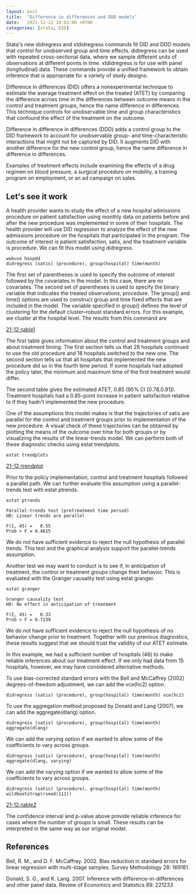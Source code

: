 ```yaml
---
layout: post
title:  "Difference in differences and DDD models"
date:   2021-12-12 10:03:00 +0700
categories: [stata, DID]
---
```


Stata's new didregress and xtdidregress commands fit DID and DDD models that control for unobserved group and time effects. didregress can be used with repeated cross-sectional data, where we sample different units of observations at different points in time. xtdidregress is for use with panel (longitudinal) data. These commands provide a unified framework to obtain inference that is appropriate for a variety of study designs.

Difference in differences (DID) offers a nonexperimental technique to estimate the average treatment effect on the treated (ATET) by comparing the difference across time in the differences between outcome means in the control and treatment groups, hence the name difference in differences. This technique controls for unobservable time and group characteristics that confound the effect of the treatment on the outcome.

Difference in difference in differences (DDD) adds a control group to the DID framework to account for unobservable group- and time-characteristic interactions that might not be captured by DID. It augments DID with another difference for the new control group, hence the name difference in difference in differences.

Examples of treatment effects include examining the effects of a drug regimen on blood pressure, a surgical procedure on mobility, a training program on employment, or an ad campaign on sales.


## Let's see it work

A health provider wants to study the effect of a new hospital admissions procedure on patient satisfaction using monthly data on patients before and after the new procedure was implemented in some of their hospitals. The health provider will use DID regression to analyze the effect of the new admissions procedure on the hospitals that participated in the program. The outcome of interest is patient satisfaction, satis, and the treatment variable is procedure. We can fit this model using didregress.

```
webuse hospdd
didregress (satis) (procedure), group(hospital) time(month)
```

The first set of parentheses is used to specify the outcome of interest followed by the covariates in the model. In this case, there are no covariates. The second set of parentheses is used to specify the binary variable that indicates the treated observations, procedure. The group() and time() options are used to construct group and time fixed effects that are included in the model. The variable specified in group() defines the level of clustering for the default cluster–robust standard errors. For this example, we cluster at the hospital level. The results from this command are

[21-12-table1](https://github.com/jhchao/jhchao.github.io/blob/master/static/img/_posts/21-12-table1.JPG)


The first table gives information about the control and treatment groups and about treatment timing. The first section tells us that 28 hospitals continued to use the old procedure and 18 hospitals switched to the new one. The second section tells us that all hospitals that implemented the new procedure did so in the fourth time period. If some hospitals had adopted the policy later, the minimum and maximum time of the first treatment would differ.

The second table gives the estimated ATET, 0.85 (95% CI [0.78,0.91]). Treatment hospitals had a 0.85-point increase in patient satisfaction relative to if they hadn't implemented the new procedure.

One of the assumptions this model makes is that the trajectories of satis are parallel for the control and treatment groups prior to implementation of the new procedure. A visual check of these trajectories can be obtained by plotting the means of the outcome over time for both groups or by visualizing the results of the linear-trends model. We can perform both of these diagnostic checks using estat trendplots.

```
estat trendplots
```
[21-12-trendplot](https://github.com/jhchao/jhchao.github.io/blob/master/static/img/_posts/21-12-trendplot.png)

Prior to the policy implementation, control and treatment hospitals followed a parallel path. We can further evaluate this assumption using a parallel-trends test with estat ptrends.

```
estat ptrends

Parallel-trends test (pretreatment time period)
H0: Linear trends are parallel

F(1, 45) =   0.55
Prob > F = 0.4615
```

We do not have sufficient evidence to reject the null hypothesis of parallel trends. This test and the graphical analysis support the parallel-trends assumption.

Another test we may want to conduct is to see if, in anticipation of treatment, the control or treatment groups change their behavior. This is evaluated with the Granger causality test using estat granger.

```
estat granger

Granger causality test
H0: No effect in anticipation of treatment

F(2, 45) =   0.33
Prob > F = 0.7239
```

We do not have sufficient evidence to reject the null hypothesis of no behavior change prior to treatment. Together with our previous diagnostics, these results suggest that we should trust the validity of our ATET estimate.

In this example, we had a sufficient number of hospitals (46) to make reliable inferences about our treatment effect. If we only had data from 15 hospitals, however, we may have considered alternative methods.

To use bias-corrected standard errors with the Bell and McCaffrey (2002) degrees-of-freedom adjustment, we can add the vce(hc2) option.

```
didregress (satis) (procedure), group(hospital) time(month) vce(hc2)
```

To use the aggregation method proposed by Donald and Lang (2007), we can add the aggregate(dlang) option.

```
didregress (satis) (procedure), group(hospital) time(month) aggregate(dlang)
```

We can add the varying option if we wanted to allow some of the coefficients to vary across groups.

```
didregress (satis) (procedure), group(hospital) time(month) aggregate(dlang, varying)
```

We can add the varying option if we wanted to allow some of the coefficients to vary across groups.

```
didregress (satis) (procedure), group(hospital) time(month) wildbootstrap(rseed(111))
```
[21-12-table2](https://github.com/jhchao/jhchao.github.io/blob/master/static/img/_posts/21-12-table2.JPG)

The confidence interval and p-value above provide reliable inference for cases where the number of groups is small. These results can be interpreted in the same way as our original model.


## References

Bell, R. M., and D. F. McCaffrey. 2002. Bias reduction in standard errors for linear regression with multi-stage samples. Survey Methodology 28: 169181.

Donald, S. G., and K. Lang. 2007. Inference with difference-in-differences and other panel data. Review of Economics and Statistics 89: 221233

